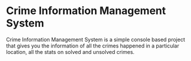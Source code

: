 
# Crime Information Management System

Crime Information Management System is a simple console based project that gives you the information of all the crimes happened in a particular location, all the stats on solved and unsolved crimes.

